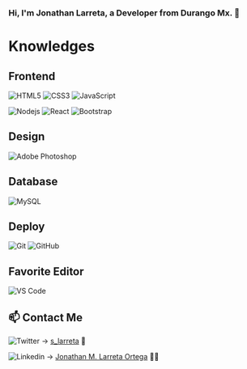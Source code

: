 ### Hi, I'm Jonathan Larreta, a Developer from Durango Mx. 🌮

# Knowledges

## Frontend
![HTML5](https://img.shields.io/badge/-HTML5-%23E44D27?style=flat-square&logo=html5&logoColor=ffffff)
![CSS3](https://img.shields.io/badge/-CSS3-%231572B6?style=flat-square&logo=css3)
![JavaScript](https://img.shields.io/badge/-JavaScript-black?style=flat-square&logo=javascript)

![Nodejs](https://img.shields.io/badge/-Nodejs-black?style=flat-square&logo=Node.js)
![React](https://img.shields.io/badge/-React-%23282C34?style=flat-square&logo=react)
![Bootstrap](https://img.shields.io/badge/-Bootstrap-563D7C?style=flat-square&logo=bootstrap)

## Design
![Adobe Photoshop](http://img.shields.io/badge/-Abode%20Photoshop-26C9FF?style=flat-square&logo=adobe-photoshop&logoColor=ffffff)

## Database
![MySQL](https://img.shields.io/badge/-MySQL-black?style=flat-square&logo=mysql)

## Deploy
![Git](https://img.shields.io/badge/-Git-black?style=flat-square&logo=git)
![GitHub](https://img.shields.io/badge/-GitHub-181717?style=flat-square&logo=github)

## Favorite Editor
![VS Code](http://img.shields.io/badge/-VS%20Code-007ACC?style=flat-square&logo=visual-studio-code&logoColor=ffffff)

## 📫 Contact Me

![Twitter](https://img.shields.io/badge/-twitter?style=flat-square&logo=twitter&color=black) -> [s_larreta](https://twitter.com/s_larreta) 🐤

![Linkedin](https://img.shields.io/badge/-linkedin?style=flat-square&logo=linkedin&color=blue) -> [Jonathan M. Larreta Ortega](https://linkedin.com/in/tsu-jonathan-larreta-ortega) 👨💼


